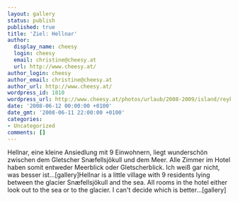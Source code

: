 ```yaml
---
layout: gallery
status: publish
published: true
title: 'Ziel: Hellnar'
author:
  display_name: cheesy
  login: cheesy
  email: christine@cheesy.at
  url: http://www.cheesy.at/
author_login: cheesy
author_email: christine@cheesy.at
author_url: http://www.cheesy.at/
wordpress_id: 1810
wordpress_url: http://www.cheesy.at/photos/urlaub/2008-2009/island/reykjavik-snaefellsnes/hellnar/
date: '2008-06-12 00:00:00 +0100'
date_gmt: '2008-06-11 22:00:00 +0100'
categories:
- Uncategorized
comments: []
---
```

<!--:de-->Hellnar, eine kleine Ansiedlung mit 9 Einwohnern, liegt wunderschön zwischen dem Gletscher Snæfellsjökull und dem Meer. Alle Zimmer im Hotel haben somit entweder Meerblick oder Gletscherblick. Ich weiß gar nicht, was besser ist...[gallery]<!--:--><!--:en-->Hellnar is a little village with 9 residents lying between the glacier Snæfellsjökull and the sea. All rooms in the hotel either look out to the sea or to the glacier. I can't decide which is better...[gallery]<!--:-->
